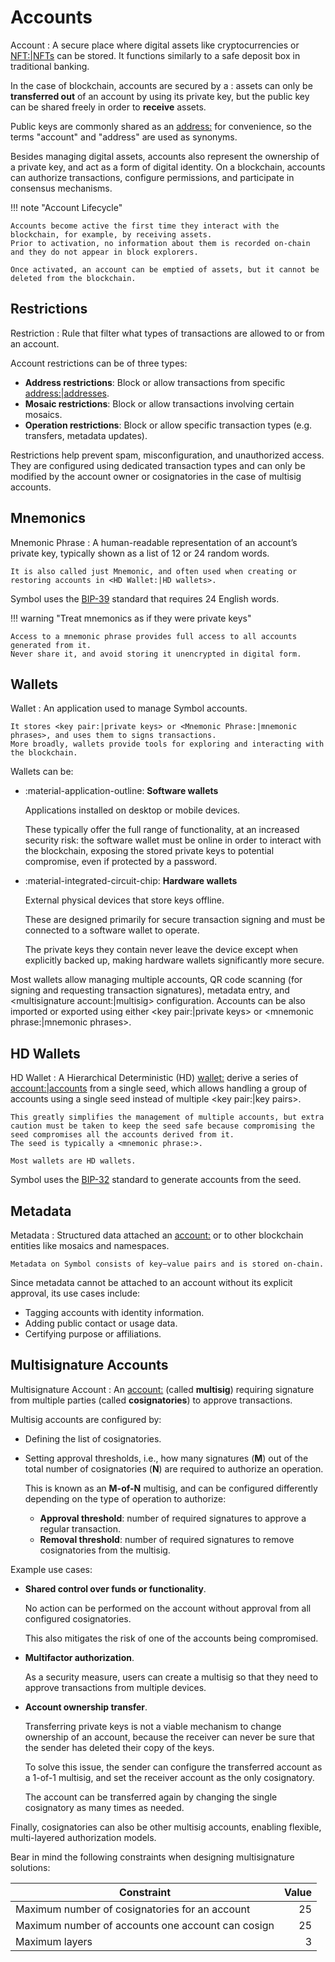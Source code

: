 # Accounts

Account
:   A secure place where digital assets like cryptocurrencies or <NFT:|NFTs> can be stored.
    It functions similarly to a safe deposit box in traditional banking.

In the case of blockchain, accounts are secured by a <key pair:>: assets can only be **transferred out** of an account by using its private key, but the public key can be shared freely in order to **receive** assets.

Public keys are commonly shared as an <address:> for convenience, so the terms "account" and "address" are used as synonyms.

Besides managing digital assets, accounts also represent the ownership of a private key, and act as a form of digital identity.
On a blockchain, accounts can authorize transactions, configure permissions, and participate in consensus mechanisms.

!!! note "Account Lifecycle"

    Accounts become active the first time they interact with the blockchain, for example, by receiving assets.
    Prior to activation, no information about them is recorded on-chain and they do not appear in block explorers.

    Once activated, an account can be emptied of assets, but it cannot be deleted from the blockchain.

## Restrictions

Restriction
:   Rule that filter what types of transactions are allowed to or from an account.

Account restrictions can be of three types:

* **Address restrictions**: Block or allow transactions from specific <address:|addresses>.
* **Mosaic restrictions**: Block or allow transactions involving certain mosaics.
* **Operation restrictions**: Block or allow specific transaction types (e.g. transfers, metadata updates).

Restrictions help prevent spam, misconfiguration, and unauthorized access.
They are configured using dedicated transaction types and can only be modified by the account owner or cosignatories in the case of multisig accounts.

## Mnemonics

Mnemonic Phrase
:   A human-readable representation of an account’s private key, typically shown as a list of 12 or 24 random words.

    It is also called just Mnemonic, and often used when creating or restoring accounts in <HD Wallet:|HD wallets>.

Symbol uses the [BIP-39](https://github.com/bitcoin/bips/blob/master/bip-0039.mediawiki) standard that requires 24 English words.

!!! warning "Treat mnemonics as if they were private keys"

    Access to a mnemonic phrase provides full access to all accounts generated from it.
    Never share it, and avoid storing it unencrypted in digital form.

## Wallets

Wallet
:   An application used to manage Symbol accounts.

    It stores <key pair:|private keys> or <Mnemonic Phrase:|mnemonic phrases>, and uses them to signs transactions.
    More broadly, wallets provide tools for exploring and interacting with the blockchain.

Wallets can be:

* :material-application-outline: **Software wallets**

    Applications installed on desktop or mobile devices.

    These typically offer the full range of functionality, at an increased security risk:
    the software wallet must be online in order to interact with the blockchain, exposing the stored private keys to potential compromise, even if protected by a password.

* :material-integrated-circuit-chip: **Hardware wallets**

    External physical devices that store keys offline.

    These are designed primarily for secure transaction signing and must be connected to a software wallet to operate.

    The private keys they contain never leave the device except when explicitly backed up, making hardware wallets significantly more secure.

Most wallets allow managing multiple accounts, QR code scanning (for signing and requesting transaction signatures), metadata entry, and <multisignature account:|multisig> configuration.
Accounts can be also imported or exported using either <key pair:|private keys> or <mnemonic phrase:|mnemonic phrases>.

## HD Wallets

HD Wallet
:   A Hierarchical Deterministic (HD) <wallet:> derive a series of <account:|accounts> from a single seed, which allows handling a group of accounts using a single seed instead of multiple <key pair:|key pairs>.

    This greatly simplifies the management of multiple accounts, but extra caution must be taken to keep the seed safe because compromising the seed compromises all the accounts derived from it.
    The seed is typically a <mnemonic phrase:>.

    Most wallets are HD wallets.

Symbol uses the [BIP-32](https://github.com/bitcoin/bips/blob/master/bip-0032.mediawiki) standard to generate accounts from the seed.

## Metadata

Metadata
:   Structured data attached an <account:> or to other blockchain entities like mosaics and namespaces.

    Metadata on Symbol consists of key–value pairs and is stored on-chain.

Since metadata cannot be attached to an account without its explicit approval, its use cases include:

* Tagging accounts with identity information.
* Adding public contact or usage data.
* Certifying purpose or affiliations.

## Multisignature Accounts

Multisignature Account
:   An <account:> (called **multisig**) requiring signature from multiple parties (called **cosignatories**) to approve transactions.

Multisig accounts are configured by:

* Defining the list of cosignatories.
* Setting approval thresholds, i.e., how many signatures (**M**) out of the total number of cosignatories (**N**) are required to authorize an operation.

    This is known as an **M-of-N** multisig, and can be configured differently depending on the type of operation to authorize:

    * **Approval threshold**: number of required signatures to approve a regular transaction.
    * **Removal threshold**: number of required signatures to remove cosignatories from the multisig.

Example use cases:

* **Shared control over funds or functionality**.

    No action can be performed on the account without approval from all configured cosignatories.

    This also mitigates the risk of one of the accounts being compromised.

* **Multifactor authorization**.

    As a security measure, users can create a multisig so that they need to approve transactions from multiple devices.

* **Account ownership transfer**.

    Transferring private keys is not a viable mechanism to change ownership of an account, because the receiver can never be sure that the sender has deleted their copy of the keys.

    To solve this issue, the sender can configure the transferred account as a 1-of-1 multisig, and set the receiver account as the only cosignatory.

    The account can be transferred again by changing the single cosignatory as many times as needed.

Finally, cosignatories can also be other multisig accounts, enabling flexible, multi-layered authorization models.

Bear in mind the following constraints when designing multisignature solutions:

| Constraint                                        | Value |
| ------------------------------------------------- | ----: |
| Maximum number of cosignatories for an account    |    25 |
| Maximum number of accounts one account can cosign |    25 |
| Maximum layers                                    |     3 |
